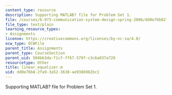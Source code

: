 ```yaml
---
content_type: resource
description: Supporting MATLAB? file for Problem Set 1.
file: /courses/6-973-communication-system-design-spring-2006/dd0e76b82fa93a523638ae9386982bc1_linear_equalizer.m
file_type: text/plain
learning_resource_types:
- Assignments
license: https://creativecommons.org/licenses/by-nc-sa/4.0/
ocw_type: OCWFile
parent_title: Assignments
parent_type: CourseSection
parent_uid: 504bb3da-f1cf-ff67-579f-c3c6a037a720
resourcetype: Other
title: linear_equalizer.m
uid: dd0e76b8-2fa9-3a52-3638-ae9386982bc1
---
```

Supporting MATLAB? file for Problem Set 1.